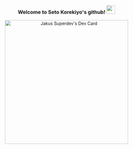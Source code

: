 <div style="display: flex; justify-content:center; flex-wrap: wrap;">
  <center>
  <h3 align="center">
    Welcome to Seto Korekiyo's github!
    <img src="https://media.giphy.com/media/hvRJCLFzcasrR4ia7z/giphy.gif" width="28">
  </h3>
  
  <a href="https://app.daily.dev/SuperJakus"><img src="https://api.daily.dev/devcards/d3cb2a1442084ce19f452fe8c6cef9e7.png?r=qjh" width="400" alt="Jakus Superdev's Dev Card"/>
  </a>
  </center>
 </div>
